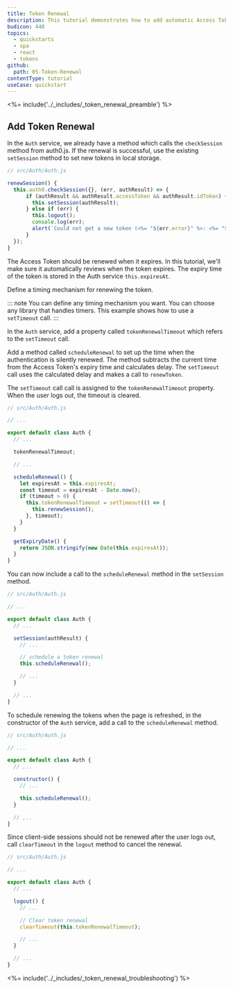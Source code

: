 ```yaml
---
title: Token Renewal
description: This tutorial demonstrates how to add automatic Access Token renewal to a React application with Auth0.
budicon: 448
topics:
  - quickstarts
  - spa
  - react
  - tokens
github:
  path: 05-Token-Renewal
contentType: tutorial
useCase: quickstart
---
```

<%= include('../_includes/_token_renewal_preamble') %>

## Add Token Renewal

In the `Auth` service, we already have a method which calls the `checkSession` method from auth0.js. If the renewal is successful, use the existing `setSession` method to set new tokens in local storage.

```js
// src/Auth/Auth.js

renewSession() {
  this.auth0.checkSession({}, (err, authResult) => {
      if (authResult && authResult.accessToken && authResult.idToken) {
        this.setSession(authResult);
      } else if (err) {
        this.logout();
        console.log(err);
        alert(`Could not get a new token (<%= "${err.error}" %>: <%= "${err.error_description}" %>).`);
      }
  });
}
```

The Access Token should be renewed when it expires. In this tutorial, we'll make sure it automatically reviews when the token expires. The expiry time of the token is stored in the Auth service `this.expiresAt`.

Define a timing mechanism for renewing the token.

::: note
You can define any timing mechanism you want. You can choose any library that handles timers. This example shows how to use a `setTimeout` call.
:::

In the `Auth` service, add a property called `tokenRenewalTimeout` which refers to the `setTimeout` call. 

Add a method called `scheduleRenewal` to set up the time when the authentication is silently renewed. The method subtracts the current time from the Access Token's expiry time and calculates delay. The `setTimeout` call uses the calculated delay and makes a call to `renewToken`.

The `setTimeout` call call is assigned to the `tokenRenewalTimeout` property. When the user logs out, the timeout is cleared. 

```js
// src/Auth/Auth.js

// ...

export default class Auth {
  // ...

  tokenRenewalTimeout;

  // ...

  scheduleRenewal() {
    let expiresAt = this.expiresAt;
    const timeout = expiresAt - Date.now();
    if (timeout > 0) {
      this.tokenRenewalTimeout = setTimeout(() => {
        this.renewSession();
      }, timeout);
    }
  }

  getExpiryDate() {
    return JSON.stringify(new Date(this.expiresAt));
  }
}
```

You can now include a call to the `scheduleRenewal` method in the `setSession` method.

```js
// src/Auth/Auth.js

// ...

export default class Auth {
  // ...

  setSession(authResult) {
    // ...

    // schedule a token renewal
    this.scheduleRenewal();

    // ...
  }

  // ...
}
```

To schedule renewing the tokens when the page is refreshed, in the constructor of the `Auth` service, add a call to the `scheduleRenewal` method.

```js
// src/Auth/Auth.js

// ...

export default class Auth {
  // ,..

  constructor() {
    // ...

    this.scheduleRenewal();
  }

  // ,..
}
```

Since client-side sessions should not be renewed after the user logs out, call `clearTimeout` in the `logout` method to cancel the renewal.

```js
// src/Auth/Auth.js

// ...

export default class Auth {
  // ...

  logout() {
    // ...

    // Clear token renewal
    clearTimeout(this.tokenRenewalTimeout);

    // ...
  }

  // ...
}
```

<%= include('../_includes/_token_renewal_troubleshooting') %>